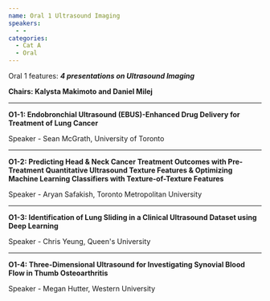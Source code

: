 ```yaml
---
name: Oral 1 Ultrasound Imaging
speakers:
  - -
categories:
  - Cat A
  - Oral
---
```


Oral 1 features: _**4 presentations on Ultrasound Imaging**_

**Chairs: Kalysta Makimoto and Daniel Milej**

_____________________________________________________

**O1-1: Endobronchial Ultrasound (EBUS)-Enhanced Drug Delivery for Treatment of Lung Cancer**

Speaker - Sean McGrath, University of Toronto

_____________________________________________________

**O1-2: Predicting Head & Neck Cancer Treatment Outcomes with Pre-Treatment Quantitative Ultrasound Texture Features & Optimizing Machine Learning Classifiers with Texture-of-Texture Features**

Speaker - Aryan Safakish, Toronto Metropolitan University

_____________________________________________________

**O1-3: Identification of Lung Sliding in a Clinical Ultrasound Dataset using Deep Learning**

Speaker - Chris Yeung, Queen's University

_____________________________________________________

**O1-4: Three-Dimensional Ultrasound for Investigating Synovial Blood Flow in Thumb Osteoarthritis**

Speaker - Megan Hutter, Western University
